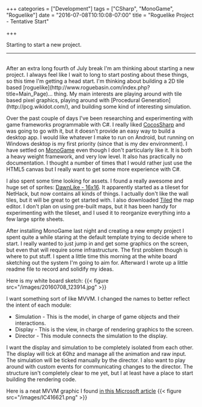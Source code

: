 +++
categories = ["Development"]
tags = ["CSharp", "MonoGame", "Roguelike"]
date = "2016-07-08T10:10:08-07:00"
title = "Roguelike Project - Tentative Start"

+++

Starting to start a new project.
<!--more-->
<hr/><br/>
After an extra long fourth of July break I'm am thinking about starting a new
project. I always feel like I wait to long to start posting about these things,
so this time I'm getting a head start. I'm thinking about building a 2D tile
based [roguelike](http://www.roguebasin.com/index.php?title=Main_Page)... thing.
My main interests are playing around with tile based pixel graphics, playing
around with [Procedural Generation](http://pcg.wikidot.com/), and building some
kind of interesting simulation.

Over the past couple of days I've been researching and experimenting with game
frameworks programmable with C#. I really liked [CocosSharp](https://github.com/mono/CocosSharp)
and was going to go with it, but it doesn't provide an easy way to build a
desktop app. I would like whatever I make to run on Android, but running on
Windows desktop is my first priority (since that is my dev environment). I have
settled on [MonoGame](http://www.monogame.net/) even though I don't particularly
like it. It is both a heavy weight framework, and very low level. It also has
practically no documentation. I thought a number of times that I would rather
just use the HTML5 canvas but I really want to get some more experience with C#.

I also spent some time looking for assets. I found a really awesome and huge set
of sprites: [DawnLike - 16x16](http://opengameart.org/content/dawnlike-16x16-universal-rogue-like-tileset-v181).
It apparently started as a tileset for NetHack, but now contains all kinds of
things. I actually don't like the wall tiles, but it will be great to get
started with. I also downloaded [Tiled](http://www.mapeditor.org/) the map
editor. I don't plan on using pre-built maps, but it has been handy for
experimenting with the tileset, and I used it to reorganize everything into a
few large sprite sheets.

After installing MonoGame last night and creating a new empty project I spent
quite a while staring at the default template trying to decide where to start. I
really wanted to just jump in and get some graphics on the screen, but even that
will require some infrastructure. The first problem though is where to put
stuff. I spent a little time this morning at the white board sketching out the
system I'm going to aim for. Afterward I wrote up a little readme file to record
and solidify my ideas.

Here is my white board sketch:
{{< figure src="/images/20160708_123914.jpg" >}}

I want something sort of like MVVM. I changed the names to better reflect the
intent of each module:

+ Simulation - This is the model, in charge of game objects and their interactions.
+ Display - This is the view, in charge of rendering graphics to the screen.
+ Director - This module connects the simulation to the display.

I want the display and simulation to be completely isolated from each other. The
display will tick at 60hz and manage all the animation and raw input. The
simulation will be ticked manually by the director. I also want to play around
with custom events for communicating changes to the director. The structure
isn't completely clear to me yet, but I at least have a place to start building
the rendering code.

Here is a neat MVVM graphic I found [in this Microsoft article](https://msdn.microsoft.com/en-us/library/ff798384.aspx)
{{< figure src="/images/IC416621.png" >}}